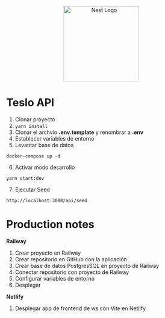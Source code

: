 <p align="center">
  <a href="http://nestjs.com/" target="blank"><img src="https://nestjs.com/img/logo-small.svg" width="200" alt="Nest Logo" /></a>
</p>

# Teslo API

1. Clonar proyecto
2. ```yarn install```
3. Clonar el archvio __.env.template__ y renombrar a __.env__
4. Establecer variables de entorno
5. Levantar base de datos

```
docker-compose up -d
```
6. Activar modo desarrollo
```
yarn start:dev
```
7. Ejecutar Seed 
```
http://localhost:3000/api/seed
```

# Production notes

__Railway__
1. Crear proyecto en Railway
2. Crear repositorio en GitHub con la aplicación
3. Crear base de datos PostgresSQL en proyecto de Railway
4. Conectar repositorio con proyecto de Railway
5. Configurar variables de entorno
6. Desplegar

__Netlify__
1. Desplegar app de frontend de ws con Vite en Netlify